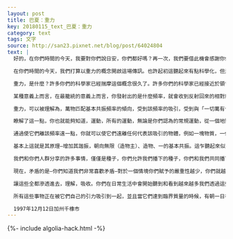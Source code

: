 ```yaml
---
layout: post
title: 巴夏：重力
key: 20180115_text_巴夏：重力
category: text
tags: 文字
source: http://san23.pixnet.net/blog/post/64024804
text: |
  好的，在你們時間的今天，我要對你們說日安，你們都好嗎？再一次，我們要借此機會感謝你們每一位以及你們全體，允許這場傳訊通過此一門戶在此刻以這種方式發生。再一次，每當這樣的一場互動被你們允許，被你們共同創造，它都允許我們文明通過你們每一個，體驗到造物中可能存在的所有不同視角，而這擴展了我們對無限（造物主）的瞭解。因此我們為這一機會和這一禮物感謝你們。

  在你們時間的今天，我們打算以重力的概念開啟這場傳訊。也許起初這聽起來有點科學化，但是請瞭解到，這也是靈性的科學，靈魂的科學，意識自身的科學。

  重力，是什麼？許多你們的科學家已經揣摩這個概念很久了。許多你們的科學家已經接近於領會到它的根本性解釋。在我們與你們的傳訊中，我們已經和你們許多人談論過，實相中的每件事物，在你們的造物中的每樣事物，都是振動、共振、頻率的產物。

  某種意義上而言，在最籠統的意義上而言，你發射出的是什麼頻率，就會收到反射回來的相對應的實相。但是，當然了一，一切萬有，無論你喜歡怎麼稱呼它，具有它自己的振動，代表一切萬有之一體性的頻率，全一體。為了方便解釋，將其稱呼為基本共振。

  重力，可以被理解為，萬物匹配基本共振頻率的傾向，受到該頻率的吸引，受到與「一切萬有合一」的概念的吸引，被吸引朝向一體性，儘可能親密地結合、整合、融合—對於各個分立的物體而言。因為每個物體都有自己的振動，自己的信號頻率—你們可以藉此認出它來，自己的振動和共振—從而定義了每個物體。但是每個物體的傾向，是朝著基本頻率吸引，所以，這一傾向體現/呈現/顯現為受到一切物體的重力吸引。

  瞭解了這一點，你也就能夠知道，運動，所有的運動，無論是你們認為的常規運動，從一個地點移動到另一個地點，還是懸浮或者瞬移，瞬間從一個地點移動到另一個地點而不經過中間的旅程，所以這些都是操縱獨立物體的振動實現的，使它們受到一切萬有的基本共振吸引的傾向多一點或少一點。

  通過使它們離該頻率遠一點，你就可以使它們遠離任何代表該吸引的物體，例如一塊物質，一個星球，一顆恆星或無論什麼。通過增加該趨向基本共振的頻率，它就會接近那塊物質，那個星球，那顆恆星或無論什麼。

  基本上這就是其原理—增加其諧振，朝向無限（造物主）、造物、一的基本共振。這乍聽起來似乎與你的日常生活沒有什麼關係，但是你們的心智敞開地越多，從不同的角度來看待振動、共振、頻率的概念，你們越是思考這些事物，讓其流過你們的大腦線路，有朝一日你們會發現隨著事態的加速，事態的改變，你們學習到從不同的視角來看待事物，這些小小的信息球會突然間落入球洞，「卡嗒」，而某些之前無法理解的事物將突然變得可以理解了。

  我們和你們人群分享的許多事情，僅僅是種子，你們允許我們播下的種子，你們和我們共同播下的種子，在你們的意識裡播下的種子，並不是說馬上就要開花。但是伴隨著適量的水分，陽光，空氣，權且這麼說，比喻性而言，它們有朝一日會突然突破它們的種殼，萌芽，生長，開花，創造出一座花園，綻放著新的領會、新的視角、新的思想，以及，當然了，新的實相。因為你們的實相源自你們對實相的概念，所以，新的概念，新的實相，新的視角，新的實相，新的體驗。

  現在，矛盾的是—你們知道我們非常喜歡矛盾—對於一個情境你們賦予的嚴重性越少，你們就越會令其輕鬆。繼而你們會能夠越快地看到、理解到這份振動、頻率、共振的關係，理解你們自己與它們的關係，你們的人生、你們的境遇、你們的狀況與這些頻率的關係，而這些頻率又是源於你們的概念、視角、恐懼、喜悅、懷疑、猶豫、憤怒、等等。你們會越來越開始理解到實相體驗是一場頻率的協奏曲，是頻率交互作用的不和諧弦或和諧弦的表達，是一系列的歌曲，一場體驗的交響樂。

  讓這些全都滲透進去，理解，吸收。你們在日常生活中會開始聽到和看到越來越多我們透過這些翻譯成你們語言的概念所要傳達的意思。你們現在理不理解並不重要，你們認為自己現在理不理解並不重要。將來還會有許多的情境和境況，在其中許多這類事物會被分享，不僅僅來自於我們，也來自你們自己內部的其它的人，因為你們並不缺少智慧。

  所有這些事物正在被它們自己的引力吸引到一起，並且當它們達到臨界質量的時候，有朝一日在你們如今擁有的星球上將會產生一個新的世界。在某種意義上，所有的物質將會被其它的物質所取代，而那些在現在重要的事，在那時將不再重要。我們感謝你們允許我們這件事帶入你們的意識，為了感謝你們給與我們文明的這份禮物—允許我們與你們交流，作為回報，我要問，以何種方式此刻我可以服務你們？

  1997年12月12日加州千橡市
---
```


{%- include algolia-hack.html -%}
